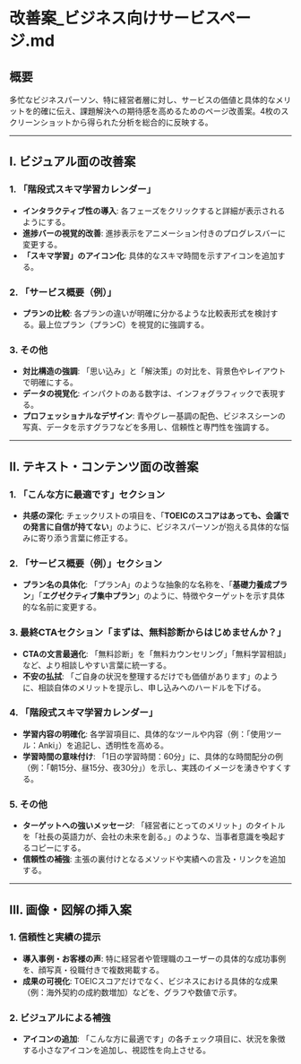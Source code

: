 # 改善案\_ビジネス向けサービスページ.md

## 概要

多忙なビジネスパーソン、特に経営者層に対し、サービスの価値と具体的なメリットを的確に伝え、課題解決への期待感を高めるためのページ改善案。4枚のスクリーンショットから得られた分析を総合的に反映する。

---

## I. ビジュアル面の改善案

### 1. 「階段式スキマ学習カレンダー」

- **インタラクティブ性の導入**: 各フェーズをクリックすると詳細が表示されるようにする。
- **進捗バーの視覚的改善**: 進捗表示をアニメーション付きのプログレスバーに変更する。
- **「スキマ学習」のアイコン化**: 具体的なスキマ時間を示すアイコンを追加する。

### 2. 「サービス概要（例）」

- **プランの比較**: 各プランの違いが明確に分かるような比較表形式を検討する。最上位プラン（プランC）を視覚的に強調する。

### 3. その他

- **対比構造の強調**: 「思い込み」と「解決策」の対比を、背景色やレイアウトで明確にする。
- **データの視覚化**: インパクトのある数字は、インフォグラフィックで表現する。
- **プロフェッショナルなデザイン**: 青やグレー基調の配色、ビジネスシーンの写真、データを示すグラフなどを多用し、信頼性と専門性を強調する。

---

## II. テキスト・コンテンツ面の改善案

### 1. 「こんな方に最適です」セクション

- **共感の深化**: チェックリストの項目を、「**TOEICのスコアはあっても、会議での発言に自信が持てない**」のように、ビジネスパーソンが抱える具体的な悩みに寄り添う言葉に修正する。

### 2. 「サービス概要（例）」セクション

- **プラン名の具体化**: 「プランA」のような抽象的な名称を、「**基礎力養成プラン**」「**エグゼクティブ集中プラン**」のように、特徴やターゲットを示す具体的な名前に変更する。

### 3. 最終CTAセクション「まずは、無料診断からはじめませんか？」

- **CTAの文言最適化**: 「無料診断」を「無料カウンセリング」「無料学習相談」など、より相談しやすい言葉に統一する。
- **不安の払拭**: 「ご自身の状況を整理するだけでも価値があります」のように、相談自体のメリットを提示し、申し込みへのハードルを下げる。

### 4. 「階段式スキマ学習カレンダー」

- **学習内容の明確化**: 各学習項目に、具体的なツールや内容（例：「使用ツール：Anki」）を追記し、透明性を高める。
- **学習時間の意味付け**: 「1日の学習時間：60分」に、具体的な時間配分の例（例：「朝15分、昼15分、夜30分」）を示し、実践のイメージを湧きやすくする。

### 5. その他

- **ターゲットへの強いメッセージ**: 「経営者にとってのメリット」のタイトルを「社長の英語力が、会社の未来を創る。」のような、当事者意識を喚起するコピーにする。
- **信頼性の補強**: 主張の裏付けとなるメソッドや実績への言及・リンクを追加する。

---

## III. 画像・図解の挿入案

### 1. 信頼性と実績の提示

- **導入事例・お客様の声**: 特に経営者や管理職のユーザーの具体的な成功事例を、顔写真・役職付きで複数掲載する。
- **成果の可視化**: TOEICスコアだけでなく、ビジネスにおける具体的な成果（例：海外契約の成約数増加）などを、グラフや数値で示す。

### 2. ビジュアルによる補強

- **アイコンの追加**: 「こんな方に最適です」の各チェック項目に、状況を象徴する小さなアイコンを追加し、視認性を向上させる。
